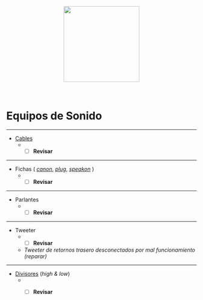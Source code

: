 <div align='center'>
  <img src='https://scontent.faep22-1.fna.fbcdn.net/v/t1.6435-9/80377759_104045371110582_6929049195080843264_n.jpg?_nc_cat=107&ccb=1-7&_nc_sid=174925&_nc_ohc=M4afbiCTIOMAX8hjl8a&_nc_ht=scontent.faep22-1.fna&oh=00_AT-OuZn07Zmg6h4vuee9FXdxklmr7FplZIHy499Zd06dlA&oe=6378C8DC' align='center' height='200px'>
</div><br/><br/>

# Equipos de Sonido

---------------------------------

- [Cables](https://articulo.mercadolibre.com.ar/MLA-705075564-100m-cable-microfono-balanceado-reforzado-algodon-6mm-dmx-_JM#position=5&search_layout=stack&type=item&tracking_id=478e65c6-8ef4-4729-bb1e-706e9e59e693)
  * - [ ] **Revisar**

---------------------------------

- Fichas ( [*canon*](https://articulo.mercadolibre.com.ar/MLA-614796227-par-de-fichas-canon-macho-y-hembra-roxtone-xp3fm-combo-_JM#position=5&search_layout=stack&type=item&tracking_id=354262bf-5118-42d9-910c-3bde336c0e1b), [*plug*](https://articulo.mercadolibre.com.ar/MLA-828592228-ficha-plug-metalico-65-14-mono-p-101a-_JM#position=17&search_layout=stack&type=item&tracking_id=05433605-1e12-4eae-9877-a4108d8c49e7), [*speakon*](https://articulo.mercadolibre.com.ar/MLA-797234538-conector-ficha-speakon-macho-4-contactos-para-cable-_JM#position=4&search_layout=stack&type=item&tracking_id=758ea471-08a6-4b20-a9c0-e251022bf38e) )
  * - [ ] **Revisar**

---------------------------------

- Parlantes
  * - [ ] **Revisar**

---------------------------------

- Tweeter
  * - [ ] **Revisar**
  * *Tweeter de retornos trasero desconectados por mal funcionamiento (reparar)*

---------------------------------

- [Divisores](https://articulo.mercadolibre.com.ar/MLA-1149397129-divisor-de-frecuencia-driver-selenium-jbl-d250d250xd250-tr-_JM#position=13&search_layout=stack&type=item&tracking_id=627e8683-11d8-4eba-975c-28f1395bb36e) (*high & low*)
  * - [ ] **Revisar**

